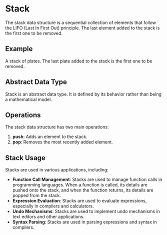 # Stack

The stack data structure is a sequential collection of elements that follow the LIFO (Last In First Out) principle. The last element added to the stack is the first one to be removed.

## Example

A stack of plates. The last plate added to the stack is the first one to be removed.

## Abstract Data Type

Stack is an abstract data type. It is defined by its behavior rather than being a mathematical model.

## Operations

The stack data structure has two main operations:
1. **push**: Adds an element to the stack.
2. **pop**: Removes the most recently added element.


## Stack Usage

Stacks are used in various applications, including:
- **Function Call Management**: Stacks are used to manage function calls in programming languages. When a function is called, its details are pushed onto the stack, and when the function returns, its details are popped from the stack.
- **Expression Evaluation**: Stacks are used to evaluate expressions, especially in compilers and calculators.
- **Undo Mechanisms**: Stacks are used to implement undo mechanisms in text editors and other applications.
- **Syntax Parsing**: Stacks are used in parsing expressions and syntax in compilers.